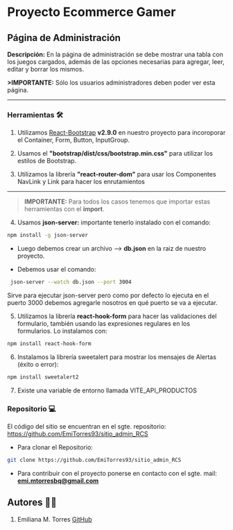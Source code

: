 # Proyecto Ecommerce Gamer

## Página de Administración

**Descripción:** En la página de administración se debe mostrar una tabla con los juegos cargados, además de las opciones necesarias para agregar, leer, editar y borrar los mismos.

**>IMPORTANTE:** Sólo los usuarios administradores deben poder ver esta página.

---

### Herramientas 🛠️

1. Utilizamos [React-Bootstrap](https://react-bootstrap.netlify.app/) **v2.9.0** en nuestro proyecto para incoroporar el Container, Form, Button, InputGroup.

2. Usamos el **"bootstrap/dist/css/bootstrap.min.css"** para utilizar los estilos de Bootstrap.

3. Utilizamos la librería **"react-router-dom"** para usar los Componentes NavLink y Link para hacer los enrutamientos

---

> **IMPORTANTE:** Para todos los casos tenemos que importar estas herramientas con el **import**.

4. Usamos **json-server:** importante tenerlo instalado con el comando:

```bash
npm install -g json-server
```

- Luego debemos crear un archivo --> **db.json** en la raiz de nuestro proyecto.

- Debemos usar el comando:

```bash
 json-server --watch db.json --port 3004
```

Sirve para ejecutar json-server pero como por defecto lo ejecuta en el puerto 3000 debemos agregarle nosotros en qué puerto se va a ejecutar.

5. Utilizamos la librería **react-hook-form** para hacer las validaciones del formulario, también usando las expresiones regulares en los formularios. Lo instalamos con:

```bash
npm install react-hook-form
```

6. Instalamos la librería sweetalert para mostrar los mensajes de Alertas (éxito o error):

```bash
npm install sweetalert2
```

7. Existe una variable de entorno llamada VITE_API_PRODUCTOS

### Repositorio 💻

El código del sitio se encuentran en el sgte. repositorio:
https://github.com/EmiTorres93/sitio_admin_RCS

- Para clonar el Repositorio:

```bash
git clone https://github.com/EmiTorres93/sitio_admin_RCS
```

- Para contribuir con el proyecto ponerse en contacto con el sgte. mail: **emi.mtorresbq@gmail.com**

## Autores 👩‍🏫

1. Emiliana M. Torres [GitHub](https://github.com/EmiTorres93)
